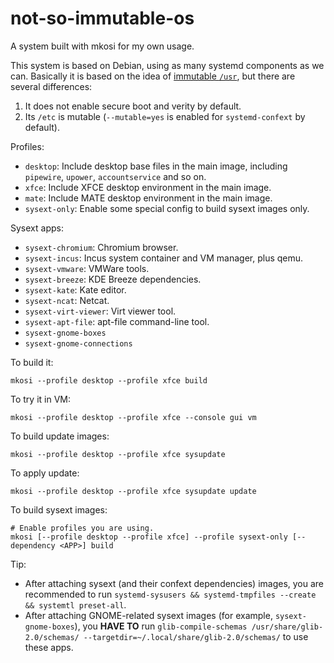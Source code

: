 # not-so-immutable-os
A system built with mkosi for my own usage.

This system is based on Debian, using as many systemd components as we can. Basically it is based on the idea of [immutable `/usr`](https://0pointer.net/blog/fitting-everything-together.html), but there are several differences:

1. It does not enable secure boot and verity by default.
2. Its `/etc` is mutable (`--mutable=yes` is enabled for `systemd-confext` by default).

Profiles:
- `desktop`: Include desktop base files in the main image, including `pipewire`, `upower`, `accountservice` and so on.
- `xfce`: Include XFCE desktop environment in the main image.
- `mate`: Include MATE desktop environment in the main image.
- `sysext-only`: Enable some special config to build sysext images only.

Sysext apps:
- `sysext-chromium`: Chromium browser.
- `sysext-incus`: Incus system container and VM manager, plus qemu.
- `sysext-vmware`: VMWare tools.
- `sysext-breeze`: KDE Breeze dependencies.
- `sysext-kate`: Kate editor.
- `sysext-ncat`: Netcat.
- `sysext-virt-viewer`: Virt viewer tool.
- `sysext-apt-file`: apt-file command-line tool.
- `sysext-gnome-boxes`
- `sysext-gnome-connections`

To build it:

```
mkosi --profile desktop --profile xfce build
```

To try it in VM:

```
mkosi --profile desktop --profile xfce --console gui vm
```

To build update images:

```
mkosi --profile desktop --profile xfce sysupdate
```

To apply update:

```
mkosi --profile desktop --profile xfce sysupdate update
```

To build sysext images:

```
# Enable profiles you are using.
mkosi [--profile desktop --profile xfce] --profile sysext-only [--dependency <APP>] build
```

Tip:
- After attaching sysext (and their confext dependencies) images, you are recommended to run `systemd-sysusers && systemd-tmpfiles --create && systemtl preset-all`.
- After attaching GNOME-related sysext images (for example, `sysext-gnome-boxes`), you **HAVE TO** run `glib-compile-schemas /usr/share/glib-2.0/schemas/ --targetdir=~/.local/share/glib-2.0/schemas/` to use these apps.
